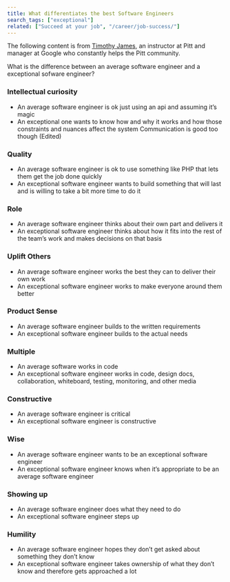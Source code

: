 ```yaml
---
title: What differentiates the best Software Engineers 
search_tags: ["exceptional"]
related: ["Succeed at your job", "/career/job-success/"]
---
```


The following content is from [Timothy James](https://www.linkedin.com/in/timothyjames/), an instructor at Pitt and manager at Google who
constantly helps the Pitt community. 


What is the difference between an average software engineer and a exceptional sofware engineer?

### Intellectual curiosity
- An average software engineer is ok just using an api and assuming it’s magic
- An exceptional one wants to know how and why it works and how those constraints and nuances affect the system
Communication is good too though (Edited)

### Quality
- An average software engineer is ok to use something like PHP that lets them get the job done quickly
- An exceptional software engineer wants to build something that will last and is willing to take a bit more time to do it

### Role
- An average software engineer thinks about their own part and delivers it
- An exceptional software engineer thinks about how it fits into the rest of the team’s work and makes decisions on that basis

### Uplift Others
- An average software engineer works the best they can to deliver their own work
- An exceptional software engineer works to make everyone around them better

### Product Sense
- An average software engineer builds to the written requirements
- An exceptional software engineer builds to the actual needs

### Multiple
- An average software works in code
- An exceptional software engineer works in code, design docs, collaboration, whiteboard, testing, monitoring, and other media

### Constructive
- An average software engineer is critical
- An exceptional software engineer is constructive

### Wise
- An average software engineer wants to be an exceptional software engineer
- An exceptional software engineer knows when it’s appropriate to be an average software engineer

### Showing up
- An average software engineer does what they need to do
- An exceptional software engineer steps up

### Humility
- An average software engineer hopes they don’t get asked about something they don’t know
- An exceptional software engineer takes ownership of what they don’t know and therefore gets approached a lot



